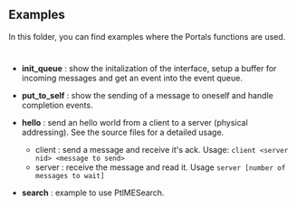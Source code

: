 ## Examples

In this folder, you can find examples where the Portals functions are used.

#

* **init_queue** : show the initalization of the interface, setup a buffer for incoming messages and get an event into the event queue.

* **put_to_self** : show the sending of a message to oneself and handle completion events.

* **hello** : send an hello world from a client to a server (physical addressing). See the source files for a detailed usage.
    - client : send a message and receive it's ack. Usage: `client <server nid> <message to send>`
    - server : receive the message and read it. Usage `server [number of messages to wait]`

* **search** : example to use PtlMESearch.